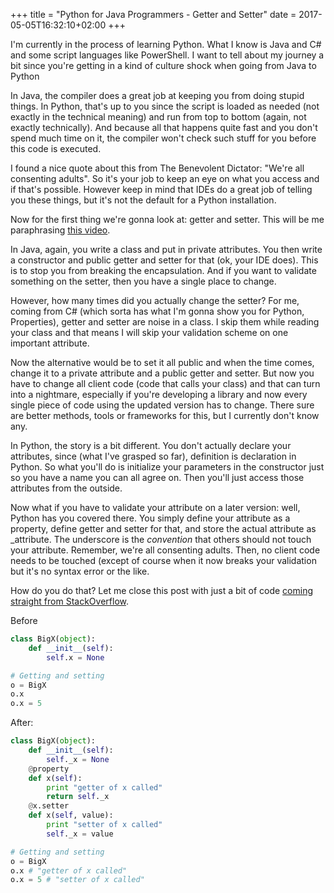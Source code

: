+++
title = "Python for Java Programmers - Getter and Setter"
date = 2017-05-05T16:32:10+02:00
+++

I'm currently in the process of learning Python. What I know is Java and C# and some script languages like PowerShell. I want to tell about my journey a bit since you're getting in a kind of culture shock when going from Java to Python

In Java, the compiler does a great job at keeping you from doing stupid things. In Python, that's up to you since the script is loaded as needed (not exactly in the technical meaning) and run from top to bottom (again, not exactly technically). And because all that happens quite fast and you don't spend much time on it, the compiler won't check such stuff for you before this code is executed.

I found a nice quote about this from The Benevolent Dictator: "We're all consenting adults". So it's your job to keep an eye on what you access and if that's possible. However keep in mind that IDEs do a great job of telling you these things, but it's not the default for a Python installation.

Now for the first thing we're gonna look at: getter and setter. This will be me paraphrasing [this video](https://archive.org/details/SeanKellyRecoveryfromAddiction).

In Java, again, you write a class and put in private attributes. You then write a constructor and public getter and setter for that (ok, your IDE does). This is to stop you from breaking the encapsulation. And if you want to validate something on the setter, then you have a single place to change.

However, how many times did you actually change the setter? For me, coming from C# (which sorta has what I'm gonna show you for Python, Properties), getter and setter are noise in a class. I skip them while reading your class and that means I will skip your validation scheme on one important attribute.

Now the alternative would be to set it all public and when the time comes, change it to a private attribute and a public getter and setter. But now you have to change all client code (code that calls your class) and that can turn into a nightmare, especially if you're developing a library and now every single piece of code using the updated version has to change. There sure are better methods, tools or frameworks for this, but I currently don't know any.

In Python, the story is a bit different. You don't actually declare your attributes, since (what I've grasped so far), definition is declaration in Python. So what you'll do is initialize your parameters in the constructor just so you have a name you can all agree on. Then you'll just access those attributes from the outside.

Now what if you have to validate your attribute on a later version: well, Python has you covered there. You simply define your attribute as a property, define getter and setter for that, and store the actual attribute as _attribute. The underscore is the <i>convention</i> that others should not touch your attribute. Remember, we're all consenting adults. Then, no client code needs to be touched (except of course when it now breaks your validation but it's no syntax error or the like.

How do you do that? Let me close this post with just a bit of code [coming straight from StackOverflow](http://stackoverflow.com/a/2627034).

Before

```python
class BigX(object):
    def __init__(self):
        self.x = None

# Getting and setting
o = BigX
o.x
o.x = 5
```
After:
```python
class BigX(object):
    def __init__(self):
        self._x = None
    @property
    def x(self):
        print "getter of x called"
        return self._x
    @x.setter
    def x(self, value):
        print "setter of x called"
        self._x = value

# Getting and setting
o = BigX
o.x # "getter of x called"
o.x = 5 # "setter of x called"
```